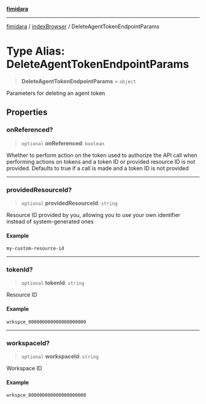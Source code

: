 [**fimidara**](../../README.md)

***

[fimidara](../../modules.md) / [indexBrowser](../README.md) / DeleteAgentTokenEndpointParams

# Type Alias: DeleteAgentTokenEndpointParams

> **DeleteAgentTokenEndpointParams** = `object`

Parameters for deleting an agent token

## Properties

### onReferenced?

> `optional` **onReferenced**: `boolean`

Whether to perform action on the token used to authorize the API call when performing actions on tokens and a token ID or provided resource ID is not provided. Defaults to true if a call is made and a token ID is not provided

***

### providedResourceId?

> `optional` **providedResourceId**: `string`

Resource ID provided by you, allowing you to use your own identifier instead of system-generated ones

#### Example

```
my-custom-resource-id
```

***

### tokenId?

> `optional` **tokenId**: `string`

Resource ID

#### Example

```
wrkspce_000000000000000000000
```

***

### workspaceId?

> `optional` **workspaceId**: `string`

Workspace ID

#### Example

```
wrkspce_000000000000000000000
```
